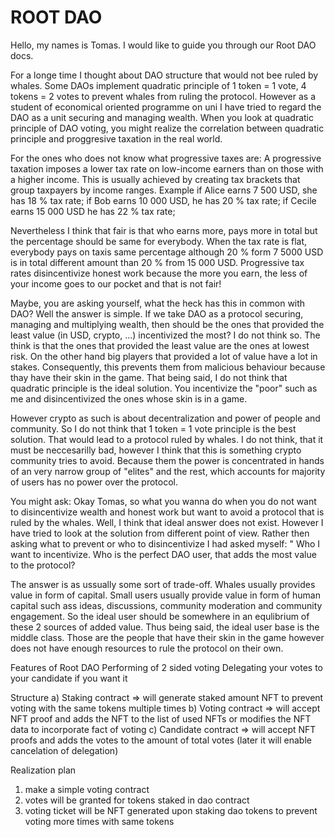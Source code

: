 # ROOT DAO

Hello, my names is Tomas. I would like to guide you through our Root DAO docs.

For a longe time I thought about DAO structure that would not bee ruled by whales.
Some DAOs implement quadratic principle of 1 token = 1 vote, 4 tokens = 2 votes to prevent whales from ruling the protocol.
However as a student of economical oriented programme on uni I have tried to regard the DAO as a unit securing and managing wealth.
When you look at quadratic principle of DAO voting, you might realize the correlation between quadratic principle and proggresive taxation in the real world.

For the ones who does not know what progressive taxes are:
A progressive taxation imposes a lower tax rate on low-income earners than on those with a higher income. This is usually achieved by creating tax brackets that group taxpayers by income ranges. 
Example
if Alice earns 7 500 USD, she has 18 % tax rate;
if Bob earns  10 000 USD, he has 20 % tax rate;
if Cecile earns 15 000 USD he has 22 % tax rate;

Nevertheless I think that fair is that who earns more, pays more in total but the percentage should be same for everybody.
When the tax rate is flat, everybody pays on taxis same percentage although 20 % form 7 5000 USD is in total different amount than 20 % from 15 000 USD.
Progressive tax rates disincentivize honest work because the more you earn, the less of your income goes to our pocket and that is not fair! 

Maybe, you are asking yourself, what the heck has this in common with DAO? Well the answer is simple. If we take DAO as a protocol securing, managing and multiplying wealth, then should be the ones that provided the least value (in USD, crypto, ...) incentivized the most? I do not think so. The think is that the ones that provided the least value are the ones at lowest risk. On the other hand big players that provided a lot of value have a lot in stakes. Consequently, this prevents them from malicious behaviour because thay have their skin in the game. That being said, I do not think that quadratic principle is the ideal solution. You incentivize the "poor" such as me and disincentivized the ones whose skin is in a game. 

However crypto as such is about decentralization and power of people and community. So I do not think that 1 token = 1 vote principle is the best solution. That would lead to a protocol ruled by whales. I do not think, that it must be neccesarilly bad, however I think that this is something crypto community tries to avoid. Because them the power is concentrated in hands of an very narrow group of "elites" and the rest, which accounts for majority of users has no power over the protocol.

You might ask: Okay Tomas, so what you wanna do when you do not want to disincentivize wealth and honest work but want to avoid a protocol that is ruled by the whales.
Well, I think that ideal answer does not exist. However I have tried to look at the solution from different point of view. Rather then asking what to prevent or who to disincentivize I had asked myself: " Who I want to incentivize. Who is the perfect DAO user, that adds the most value to the protocol?

The answer is as ussually some sort of trade-off. Whales usually provides value in form of capital. Small users usually provide value in form of human capital such ass ideas, discussions, community moderation and community engagement. So the ideal user should be somewhere in an equlibrium of these 2 sources of added value. Thus being said, the ideal user base is the middle class. Those are the people that have their skin in the game however does not have enough resources to rule the protocol on their own.


Features of Root DAO
Performing of 2 sided voting
Delegating your votes to your candidate if you want it


Structure
a) Staking contract => will generate staked amount NFT to prevent voting with the same tokens multiple times
b) Voting contract => will accept NFT proof and adds the NFT to the list of used NFTs or modifies the NFT data to incorporate fact of voting
c) Candidate contract => will accept NFT proofs and adds the votes to the amount of total votes (later it will enable cancelation of delegation)


Realization plan
1) make a simple voting contract
2) votes will be granted for tokens staked in dao contract
3) voting ticket will be NFT generated upon staking dao tokens to prevent voting more times with same tokens
